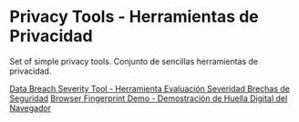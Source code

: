 # Privacy Tools - Herramientas de Privacidad

Set of simple privacy tools.
Conjunto de sencillas herramientas de privacidad.

[Data Breach Severity Tool - Herramienta Evaluación Severidad Brechas de Seguridad](https://mercaderd.github.io/PrivacyTools/DBSeverity/index.html)
[Browser Fingerprint Demo - Demostración de Huella Digital del Navegador](https://mercaderd.github.io/PrivacyTools/BrowserFingerprint/index.html)

